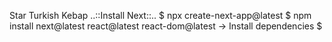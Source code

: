 Star Turkish Kebap
..::Install Next::..
$ npx create-next-app@latest
$ npm install next@latest react@latest react-dom@latest
-> Install dependencies
$ 